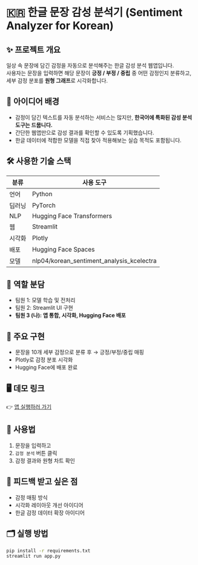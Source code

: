 # 🇰🇷 한글 문장 감성 분석기 (Sentiment Analyzer for Korean)

## ✨ 프로젝트 개요
일상 속 문장에 담긴 감정을 자동으로 분석해주는 한글 감성 분석 웹앱입니다.  
사용자는 문장을 입력하면 해당 문장이 **긍정 / 부정 / 중립** 중 어떤 감정인지 분류하고,  
세부 감정 분포를 **원형 그래프**로 시각화합니다.

## 🧠 아이디어 배경
- 감정이 담긴 텍스트를 자동 분석하는 서비스는 많지만, **한국어에 특화된 감성 분석 도구는 드뭅니다.**
- 간단한 웹앱만으로 감성 결과를 확인할 수 있도록 기획했습니다.
- 한글 데이터에 적합한 모델을 직접 찾아 적용해보는 실습 목적도 포함됩니다.

## 🛠 사용한 기술 스택

| 분류 | 사용 도구 |
|------|-----------|
| 언어 | Python |
| 딥러닝 | PyTorch |
| NLP | Hugging Face Transformers |
| 웹 | Streamlit |
| 시각화 | Plotly |
| 배포 | Hugging Face Spaces |
| 모델 | nlp04/korean_sentiment_analysis_kcelectra |

## 👥 역할 분담
- 팀원 1: 모델 학습 및 전처리
- 팀원 2: Streamlit UI 구현
- **팀원 3 (나): 앱 통합, 시각화, Hugging Face 배포**

## 🧩 주요 구현
- 문장을 10개 세부 감정으로 분류 후 → 긍정/부정/중립 매핑
- Plotly로 감정 분포 시각화
- Hugging Face에 배포 완료

## 🖥 데모 링크
👉 [앱 실행하러 가기](https://huggingface.co/spaces/Yeowa-ksn/Sentiment-Streamlit-App)

## 🧪 사용법
1. 문장을 입력하고
2. `감정 분석` 버튼 클릭
3. 감정 결과와 원형 차트 확인

## 📝 피드백 받고 싶은 점
- 감정 매핑 방식
- 시각화 레이아웃 개선 아이디어
- 한글 감정 데이터 확장 아이디어

## 🗂 실행 방법

```bash
pip install -r requirements.txt
streamlit run app.py

